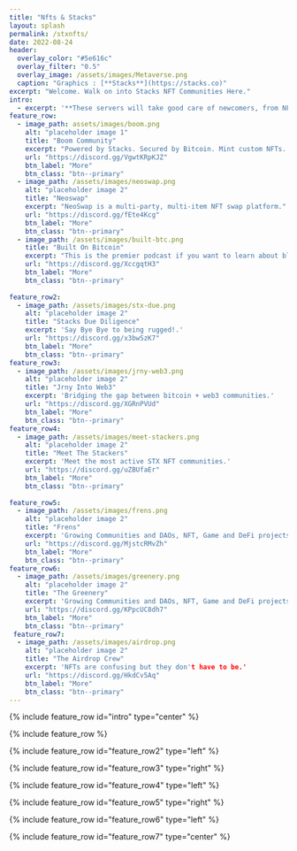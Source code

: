 ```yaml
---
title: "Nfts & Stacks"
layout: splash
permalink: /stxnfts/
date: 2022-08-24
header:
  overlay_color: "#5e616c"
  overlay_filter: "0.5"
  overlay_image: /assets/images/Metaverse.png
  caption: "Graphics : [**Stacks**](https://stacks.co)"
excerpt: "Welcome. Walk on into Stacks NFT Communities Here."
intro: 
  - excerpt: '**These servers will take good care of newcomers, from NFT marketplace security to warm walkthroughs the ecosystem.**'
feature_row:
  - image_path: assets/images/boom.png
    alt: "placeholder image 1"
    title: "Boom Community"
    excerpt: "Powered by Stacks. Secured by Bitcoin. Mint custom NFTs. Reward generating NFTs."
    url: "https://discord.gg/VgwtKRpKJZ"
    btn_label: "More"
    btn_class: "btn--primary"
  - image_path: /assets/images/neoswap.png
    alt: "placeholder image 2"
    title: "Neoswap"
    excerpt: "NeoSwap is a multi-party, multi-item NFT swap platform."
    url: "https://discord.gg/fEte4Kcg"
    btn_label: "More"
    btn_class: "btn--primary"
  - image_path: /assets/images/built-btc.png
    title: "Built On Bitcoin"
    excerpt: "This is the premier podcast if you want to learn about bleeding edge innovation on Bitcoin."
    url: "https://discord.gg/XccgqtH3"
    btn_label: "More"
    btn_class: "btn--primary"
    
feature_row2:
  - image_path: /assets/images/stx-due.png
    alt: "placeholder image 2"
    title: "Stacks Due Diligence"
    excerpt: 'Say Bye Bye to being rugged!.'
    url: "https://discord.gg/x3bwSzK7"
    btn_label: "More"
    btn_class: "btn--primary"
feature_row3:
  - image_path: /assets/images/jrny-web3.png
    alt: "placeholder image 2"
    title: "Jrny Into Web3"
    excerpt: 'Bridging the gap between bitcoin + web3 communities.'
    url: "https://discord.gg/XGRnPVUd"
    btn_label: "More"
    btn_class: "btn--primary"
feature_row4:
  - image_path: /assets/images/meet-stackers.png
    alt: "placeholder image 2"
    title: "Meet The Stackers"
    excerpt: 'Meet the most active STX NFT communities.'
    url: "https://discord.gg/uZBUfaEr"
    btn_label: "More"
    btn_class: "btn--primary"
    
feature_row5:
  - image_path: /assets/images/frens.png
    alt: "placeholder image 2"
    title: "Frens"
    excerpt: 'Growing Communities and DAOs, NFT, Game and DeFi projects.'
    url: "https://discord.gg/MjstcRMvZh"
    btn_label: "More"
    btn_class: "btn--primary"
feature_row6:
  - image_path: /assets/images/greenery.png
    alt: "placeholder image 2"
    title: "The Greenery"
    excerpt: 'Growing Communities and DAOs, NFT, Game and DeFi projects.'
    url: "https://discord.gg/KPpcUC8dh7"
    btn_label: "More"
    btn_class: "btn--primary"
 feature_row7:
  - image_path: /assets/images/airdrop.png
    alt: "placeholder image 2"
    title: "The Airdrop Crew"
    excerpt: 'NFTs are confusing but they don't have to be.'
    url: "https://discord.gg/HkdCv5Aq"
    btn_label: "More"
    btn_class: "btn--primary"
---
```


{% include feature_row id="intro" type="center" %}

{% include feature_row %}

{% include feature_row id="feature_row2" type="left" %}

{% include feature_row id="feature_row3" type="right" %}

{% include feature_row id="feature_row4" type="left" %}

{% include feature_row id="feature_row5" type="right" %}

{% include feature_row id="feature_row6" type="left" %}

{% include feature_row id="feature_row7" type="center" %}
